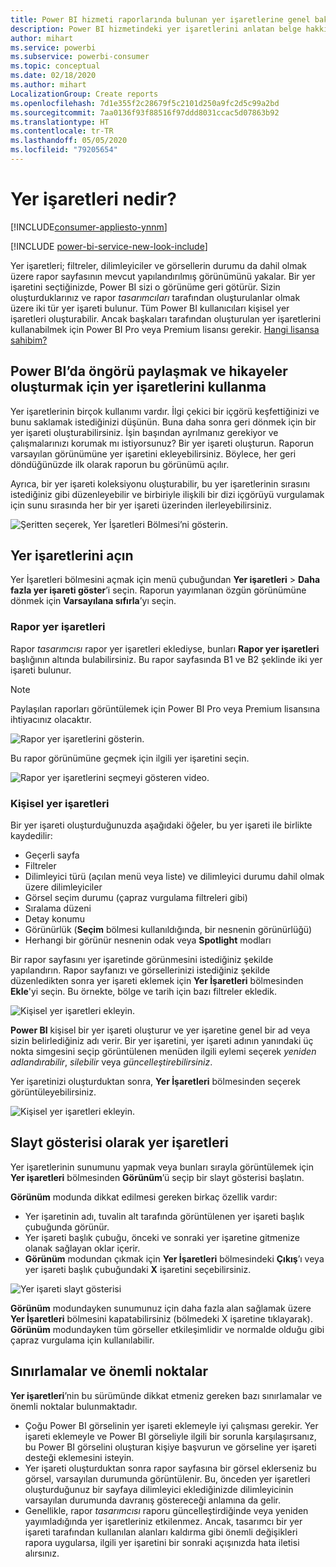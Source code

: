 ```yaml
---
title: Power BI hizmeti raporlarında bulunan yer işaretlerine genel bakış
description: Power BI hizmetindeki yer işaretlerini anlatan belge hakkında özet bilgiler.
author: mihart
ms.service: powerbi
ms.subservice: powerbi-consumer
ms.topic: conceptual
ms.date: 02/18/2020
ms.author: mihart
LocalizationGroup: Create reports
ms.openlocfilehash: 7d1e355f2c28679f5c2101d250a9fc2d5c99a2bd
ms.sourcegitcommit: 7aa0136f93f88516f97ddd8031ccac5d07863b92
ms.translationtype: HT
ms.contentlocale: tr-TR
ms.lasthandoff: 05/05/2020
ms.locfileid: "79205654"
---
```

# <a name="what-are-bookmarks"></a>Yer işaretleri nedir?

[!INCLUDE[consumer-appliesto-ynnm](../includes/consumer-appliesto-ynnm.md)]

[!INCLUDE [power-bi-service-new-look-include](../includes/power-bi-service-new-look-include.md)]

Yer işaretleri; filtreler, dilimleyiciler ve görsellerin durumu da dahil olmak üzere rapor sayfasının mevcut yapılandırılmış görünümünü yakalar. Bir yer işaretini seçtiğinizde, Power BI sizi o görünüme geri götürür. Sizin oluşturduklarınız ve rapor *tasarımcıları* tarafından oluşturulanlar olmak üzere iki tür yer işareti bulunur. Tüm Power BI kullanıcıları kişisel yer işaretleri oluşturabilir. Ancak başkaları tarafından oluşturulan yer işaretlerini kullanabilmek için Power BI Pro veya Premium lisansı gerekir. [Hangi lisansa sahibim?](end-user-license.md)

## <a name="use-bookmarks-to-share-insights-and-build-stories-in-power-bi"></a>Power BI’da öngörü paylaşmak ve hikayeler oluşturmak için yer işaretlerini kullanma 
Yer işaretlerinin birçok kullanımı vardır. İlgi çekici bir içgörü keşfettiğinizi ve bunu saklamak istediğinizi düşünün. Buna daha sonra geri dönmek için bir yer işareti oluşturabilirsiniz. İşin başından ayrılmanız gerekiyor ve çalışmalarınızı korumak mı istiyorsunuz? Bir yer işareti oluşturun. Raporun varsayılan görünümüne yer işaretini ekleyebilirsiniz. Böylece, her geri döndüğünüzde ilk olarak raporun bu görünümü açılır. 

Ayrıca, bir yer işareti koleksiyonu oluşturabilir, bu yer işaretlerinin sırasını istediğiniz gibi düzenleyebilir ve birbiriyle ilişkili bir dizi içgörüyü vurgulamak için sunu sırasında her bir yer işareti üzerinden ilerleyebilirsiniz.  

![Şeritten seçerek, Yer İşaretleri Bölmesi’ni gösterin.](media/end-user-bookmarks/power-bi-select-bookmark.png)

## <a name="open-bookmarks"></a>Yer işaretlerini açın
Yer İşaretleri bölmesini açmak için menü çubuğundan **Yer işaretleri** > **Daha fazla yer işareti göster**’i seçin. Raporun yayımlanan özgün görünümüne dönmek için **Varsayılana sıfırla**’yı seçin.

### <a name="report-bookmarks"></a>Rapor yer işaretleri
Rapor *tasarımcısı* rapor yer işaretleri eklediyse, bunları **Rapor yer işaretleri** başlığının altında bulabilirsiniz. Bu rapor sayfasında B1 ve B2 şeklinde iki yer işareti bulunur. 

> [!NOTE]
> Paylaşılan raporları görüntülemek için Power BI Pro veya Premium lisansına ihtiyacınız olacaktır. 

![Rapor yer işaretlerini gösterin.](media/end-user-bookmarks/power-bi-report.png)

Bu rapor görünümüne geçmek için ilgili yer işaretini seçin. 

![Rapor yer işaretlerini seçmeyi gösteren video.](media/end-user-bookmarks/power-bi-bookmarks.gif)

### <a name="personal-bookmarks"></a>Kişisel yer işaretleri

Bir yer işareti oluşturduğunuzda aşağıdaki öğeler, bu yer işareti ile birlikte kaydedilir:

* Geçerli sayfa
* Filtreler
* Dilimleyici türü (açılan menü veya liste) ve dilimleyici durumu dahil olmak üzere dilimleyiciler
* Görsel seçim durumu (çapraz vurgulama filtreleri gibi)
* Sıralama düzeni
* Detay konumu
* Görünürlük (**Seçim** bölmesi kullanıldığında, bir nesnenin görünürlüğü)
* Herhangi bir görünür nesnenin odak veya **Spotlight** modları

Bir rapor sayfasını yer işaretinde görünmesini istediğiniz şekilde yapılandırın. Rapor sayfanızı ve görsellerinizi istediğiniz şekilde düzenledikten sonra yer işareti eklemek için **Yer İşaretleri** bölmesinden **Ekle**'yi seçin. Bu örnekte, bölge ve tarih için bazı filtreler ekledik. 

![Kişisel yer işaretleri ekleyin.](media/end-user-bookmarks/power-bi-bookmark-personal.png)

**Power BI** kişisel bir yer işareti oluşturur ve yer işaretine genel bir ad veya sizin belirlediğiniz adı verir. Bir yer işaretini, yer işareti adının yanındaki üç nokta simgesini seçip görüntülenen menüden ilgili eylemi seçerek *yeniden adlandırabilir*, *silebilir* veya *güncelleştirebilirsiniz*.

Yer işaretinizi oluşturduktan sonra, **Yer İşaretleri** bölmesinden seçerek görüntüleyebilirsiniz. 

![Kişisel yer işaretleri ekleyin.](media/end-user-bookmarks/power-bi-bookmark-west.png)


<!--
## Arranging bookmarks
As you create bookmarks, you might find that the order in which you create them isn't necessarily the same order you'd like to present them to your audience. No problem, you can easily rearrange the order of bookmarks.

In the **Bookmarks** pane, simply drag-and-drop bookmarks to change their order, as shown in the following image. The yellow bar between bookmarks designates where the dragged bookmark will be placed.

![Change bookmark order by drag-and-drop](media/desktop-bookmarks/bookmarks_06.png)

The order of your bookmarks can become important when you use the **View** feature of bookmarks, as described in the next section. 

-->

## <a name="bookmarks-as-a-slide-show"></a>Slayt gösterisi olarak yer işaretleri
Yer işaretlerinin sunumunu yapmak veya bunları sırayla görüntülemek için **Yer işaretleri** bölmesinden **Görünüm**’ü seçip bir slayt gösterisi başlatın.

**Görünüm** modunda dikkat edilmesi gereken birkaç özellik vardır:

- Yer işaretinin adı, tuvalin alt tarafında görüntülenen yer işareti başlık çubuğunda görünür.
- Yer işareti başlık çubuğu, önceki ve sonraki yer işaretine gitmenize olanak sağlayan oklar içerir.
- **Görünüm** modundan çıkmak için **Yer İşaretleri** bölmesindeki **Çıkış**’ı veya yer işareti başlık çubuğundaki **X** işaretini seçebilirsiniz.

![Yer işareti slayt gösterisi](media/end-user-bookmarks/power-bi-slideshow.png)

**Görünüm** modundayken sunumunuz için daha fazla alan sağlamak üzere **Yer İşaretleri** bölmesini kapatabilirsiniz (bölmedeki X işaretine tıklayarak). **Görünüm** modundayken tüm görseller etkileşimlidir ve normalde olduğu gibi çapraz vurgulama için kullanılabilir. 

<!--
## Visibility - using the Selection pane
With the release of bookmarks, the new **Selection** pane is also introduced. The **Selection** pane provides a list of all objects on the current page and allows you to select the object and specify whether a given object is visible. 

![Enable the Selection pane](media/desktop-bookmarks/bookmarks_08.png)

You can select an object using the **Selection** pane. Also, you can toggle whether the object is currently visible by clicking the eye icon to the right of the visual. 

![Selection pane](media/desktop-bookmarks/bookmarks_09.png)

When a bookmark is added, the visible status of each object is also saved based on its setting in the **Selection** pane. 

It's important to note that **slicers** continue to filter a report page, regardless of whether they are visible. As such, you can create many different bookmarks, with different slicer settings, and make a single report page appear very different (and highlight different insights) in various bookmarks.


## Bookmarks for shapes and images
You can also link shapes and images to bookmarks. With this feature, when you click on an object, it will show the bookmark associated with that object. This can be especially useful when working with buttons; you can learn more by reading the article about [using buttons in Power BI](desktop-buttons.md). 

To assign a bookmark to an object, select the object, then expand the **Action** section from the **Format Shape** pane, as shown in the following image.

![Add bookmark link to an object](media/desktop-bookmarks/bookmarks_10.png)

Once you turn the **Action** slider to **On** you can select whether the object is a back button, a bookmark, or a Q&A command. If you select bookmark, you can then select which of your bookmarks the object is linked to.

There are all sorts of interesting things you can do with object-linked bookmarking. You can create a visual table of contents on your report page, or you can provide different views (such as visual types) of the same information, just by clicking on an object.

When you are in editing mode you can use ctrl+click to follow the link, and when not in edit mode, simply click the object to follow the link. 


## Bookmark groups

Beginning with the August 2018 release of **Power BI Desktop**, you can create and use bookmark groups. A bookmark group is a collection of bookmarks that you specify, which can be shown and organized as a group. 

To create a bookmark group, hold down the CTRL key and select the bookmarks you want to include in the group, then click the ellipses beside any of the selected bookmarks, and select **Group** from the menu that appears.

![Create a bookmark group](media/desktop-bookmarks/bookmarks_15.png)

**Power BI Desktop** automatically names the group *Group 1*. Fortunately, you can just double-click on the name and rename it to whatever you want.

![Rename a bookmark group](media/desktop-bookmarks/bookmarks_16.png)

With any bookmark group, clicking on the bookmark group's name only expands or collapses the group of bookmarks, and does not represent a bookmark by itself. 

When using the **View** feature of bookmarks, the following applies:

* If the selected bookmark is in a group when you select **View** from bookmarks, only the bookmarks *in that group* are shown in the viewing session. 

* If the selected bookmark is not in a group, or is on the top level (such as the name of a bookmark group), then all bookmarks for the entire report are played, including bookmarks in any group. 

To ungroup bookmarks, just select any bookmark in a group, click the ellipses, and then select **Ungroup** from the menu that appears. 

![Ungroup a bookmark group](media/desktop-bookmarks/bookmarks_17.png)

Note that selecting **Ungroup** for any bookmark from a group takes all bookmarks out of the group (it deletes the group, but not the bookmarks themselves). So to remove a single bookmark from a group, you need to **Ungroup** any member from that group, which deletes the grouping, then select the members you want in the new group (using CTRL and clicking each bookmark), and select **Group** again. 
-->





## <a name="limitations-and-considerations"></a>Sınırlamalar ve önemli noktalar
**Yer işaretleri**’nin bu sürümünde dikkat etmeniz gereken bazı sınırlamalar ve önemli noktalar bulunmaktadır.

* Çoğu Power BI görselinin yer işareti eklemeyle iyi çalışması gerekir. Yer işareti eklemeyle ve Power BI görseliyle ilgili bir sorunla karşılaşırsanız, bu Power BI görselini oluşturan kişiye başvurun ve görseline yer işareti desteği eklemesini isteyin.
* Yer işareti oluşturduktan sonra rapor sayfasına bir görsel eklerseniz bu görsel, varsayılan durumunda görüntülenir. Bu, önceden yer işaretleri oluşturduğunuz bir sayfaya dilimleyici eklediğinizde dilimleyicinin varsayılan durumunda davranış göstereceği anlamına da gelir.
* Genellikle, rapor *tasarımcısı* raporu güncelleştirdiğinde veya yeniden yayımladığında yer işaretleriniz etkilenmez. Ancak, tasarımcı bir yer işareti tarafından kullanılan alanları kaldırma gibi önemli değişikleri rapora uygularsa, ilgili yer işaretini bir sonraki açışınızda hata iletisi alırsınız. 

<!--
## Next steps
spotlight?
-->
